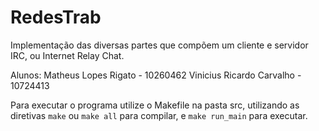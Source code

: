 # RedesTrab
Implementação das diversas partes que compõem um cliente e servidor IRC, ou Internet Relay Chat.

Alunos:
Matheus Lopes Rigato - 10260462
Vinicius Ricardo Carvalho - 10724413

Para executar o programa utilize o Makefile na pasta src, utilizando as diretivas `make` ou `make all` para compilar, e `make run_main` para executar.
